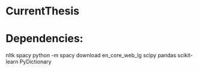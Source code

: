 # CurrentThesis

# Dependencies:
nltk
spacy
  python -m spacy download en_core_web_lg
scipy
pandas
scikit-learn
PyDictionary
